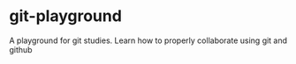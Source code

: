 # git-playground
A playground for git studies. Learn how to properly collaborate using git and github
